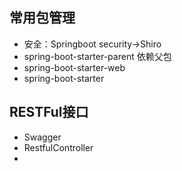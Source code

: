 ## 常用包管理

- 安全：Springboot security->Shiro
- spring-boot-starter-parent 依赖父包
- spring-boot-starter-web
- spring-boot-starter

## RESTFul接口
- Swagger
- RestfulController
- 